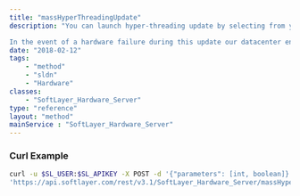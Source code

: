 ```yaml
---
title: "massHyperThreadingUpdate"
description: "You can launch hyper-threading update by selecting from your server list. It will bring your server offline for approximately 60 minutes while the updates are in progress. 

In the event of a hardware failure during this update our datacenter engineers will be notified of the problem automatically. They will then replace any failed components to bring your server back online. They will be in contact with you to ensure that impact on your server is minimal. "
date: "2018-02-12"
tags:
    - "method"
    - "sldn"
    - "Hardware"
classes:
    - "SoftLayer_Hardware_Server"
type: "reference"
layout: "method"
mainService : "SoftLayer_Hardware_Server"
---
```


### Curl Example
```bash
curl -u $SL_USER:$SL_APIKEY -X POST -d '{"parameters": [int, boolean]}' \
'https://api.softlayer.com/rest/v3.1/SoftLayer_Hardware_Server/massHyperThreadingUpdate'
```
